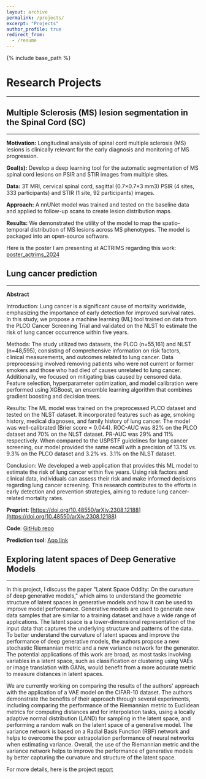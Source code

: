 ```yaml
---
layout: archive
permalink: /projects/
excerpt: "Projects"
author_profile: true
redirect_from:
  - /resume
---
```


{% include base_path %}

# Research Projects
------


## Multiple Sclerosis (MS) lesion segmentation in the Spinal Cord (SC)
********

**Motivation:** Longitudinal analysis of spinal cord multiple sclerosis (MS) lesions is clinically relevant for the early diagnosis and monitoring of MS progression. 

**Goal(s):** Develop a deep learning tool for the automatic segmentation of MS spinal cord lesions on PSIR and STIR images from multiple sites.

**Data:** 3T MRI, cervical spinal cord, sagittal (0.7×0.7×3 mm3) PSIR (4 sites, 333 participants) and STIR (1 site, 92 participants) images.

**Approach:** A nnUNet model was trained and tested on the baseline data and applied to follow-up scans to create lesion distribution maps.

**Results:** We demonstrated the utility of the model to map the spatio-temporal distribution of MS lesions across MS phenotypes. The model is packaged into an open-source software. 

Here is the poster I am presenting at ACTRIMS regarding this work: [poster_actrims_2024](https://github.com/plbenveniste/plbenveniste.github.io/blob/master/files/poster_actrims_2024.pdf)


## Lung cancer prediction 
********

**Abstract**

Introduction: Lung cancer is a significant cause of mortality worldwide, emphasizing the importance of early detection for improved survival rates. In this study, we propose a machine learning (ML) tool trained on data from the PLCO Cancer Screening Trial and validated on the NLST to estimate the risk of lung cancer occurrence within five years.

Methods: The study utilized two datasets, the PLCO (n=55,161) and NLST (n=48,595), consisting of comprehensive information on risk factors, clinical measurements, and outcomes related to lung cancer. Data preprocessing involved removing patients who were not current or former smokers and those who had died of causes unrelated to lung cancer. Additionally, we focused on mitigating bias caused by censored data. Feature selection, hyperparameter optimization, and model calibration were performed using XGBoost, an ensemble learning algorithm that combines gradient boosting and decision trees.

Results: The ML model was trained on the preprocessed PLCO dataset and tested on the NLST dataset. It incorporated features such as age, smoking history, medical diagnoses, and family history of lung cancer. The model was well-calibrated (Brier score = 0.044). ROC-AUC was 82% on the PLCO dataset and 70% on the NLST dataset. PR-AUC was 29% and 11% respectively. When compared to the USPSTF guidelines for lung cancer screening, our model provided the same recall with a precision of 13.1% vs. 9.3% on the PLCO dataset and 3.2% vs. 3.1% on the NLST dataset.

Conclusion: We developed a web application that provides this ML model to estimate the risk of lung cancer within five years. Using risk factors and clinical data, individuals can assess their risk and make informed decisions regarding lung cancer screening. This research contributes to the efforts in early detection and prevention strategies, aiming to reduce lung cancer-related mortality rates.

**Preprint**: [https://doi.org/10.48550/arXiv.2308.12188](https://doi.org/10.48550/arXiv.2308.12188)

**Code**: [GitHub repo](https://github.com/plbenveniste/LungCancerRisk)

**Prediction tool**: [App link](https://lung-cancer-risk-7f6ac1f97fd0.herokuapp.com/)


## Exploring latent spaces of Deep Generative Models
**********

In this project, I discuss the paper "Latent Space Oddity: On the curvature of deep generative models," which aims to understand the geometric structure of latent spaces in generative models and how it can be used to improve model performance. Generative models are used to generate new data samples that are similar to a training dataset and have a wide range of applications. The latent space is a lower-dimensional representation of the input data that captures the underlying structure and patterns of the data. To better understand the curvature of latent spaces and improve the performance of deep generative models, the authors propose a new stochastic Riemannian metric and a new variance network for the generator. The potential applications of this work are broad, as most tasks involving variables in a latent space, such as classification or clustering using VAEs or image translation with GANs, would benefit from a more accurate metric to measure distances in latent spaces. 

We are currently working on comparing the results of the authors' approach with the application of a VAE model on the CIFAR-10 dataset. The authors demonstrate the benefits of their approach through several experiments, including comparing the performance of the Riemannian metric to Euclidean metrics for computing distances and for interpolation tasks, using a locally adaptive normal distribution (LAND) for sampling in the latent space, and performing a random walk on the latent space of a generative model. The variance network is based on a Radial Basis Function (RBF) network and helps to overcome the poor extrapolation performance of neural networks when estimating variance. Overall, the use of the Riemannian metric and the variance network helps to improve the performance of generative models by better capturing the curvature and structure of the latent space.

For more details, here is the project [report](https://github.com/plbenveniste/plbenveniste.github.io/blob/master/files/Latent_space_oddity_Project_report.pdf)

